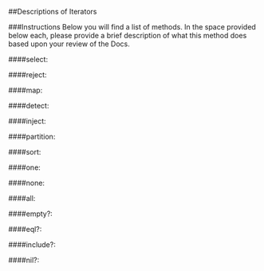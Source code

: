 ##Descriptions of Iterators

###Instructions
Below you will find a list of methods. In the space provided below each, please provide a brief description of what this method does based upon your review of the Docs. 


####select:

####reject:

####map:

####detect:

####inject:

####partition:

####sort:

####one:

####none:

####all:

####empty?:

####eql?:

####include?:

####nil?:
